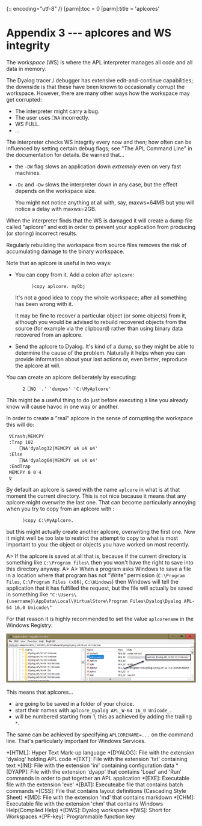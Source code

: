 {:: encoding="utf-8" /}
[parm]:toc   = 0
[parm]:title = 'aplcores'


# Appendix 3 --- aplcores and WS integrity

The _workspace_ (WS) is where the APL interpreter manages all code and all data in memory. 

The Dyalog tracer / debugger has extensive edit-and-continue capabilities; the downside is that these have been known to occasionally corrupt the workspace. However, there are many other ways how the workspace may get corrupted:

* The interpreter might carry a bug.
* The user uses `⎕NA` incorrectly.
* WS FULL.
* ...

The interpreter checks WS integrity every now and then; how often can be influenced by setting certain debug flags; see "The APL Command Line" in the documentation for details. Be warned that...

* the `-DW` flag slows an application down _extremely_ even on very fast machines.

* `-Dc` and `-Dw` slows the interpreter down in any case, but the effect depends on the workspace size. 

  You might not notice anything at all with, say, maxws=64MB but you will notice a delay with maxws=2GB.


When the interpreter finds that the WS is damaged it will create a dump file called "aplcore" and exit in order to prevent your application from producing (or storing) incorrect results.

Regularly rebuilding the workspace from source files removes the risk of accumulating damage to the binary workspace.

Note that an aplcore is useful in two ways: 

* You can copy from it.  Add a colon after `aplcore`:

  ~~~
        )copy aplcore. myObj
  ~~~

  It's not a good idea to copy the whole workspace; after all something has been wrong with it. 

  It may be fine to recover a particular object (or some objects) from it, although you would be advised to rebuild recovered objects from the source (for example via the clipboard) rather than using binary data recovered from an aplcore.

* Send the aplcore to Dyalog. It's kind of a dump, so they might be able to determine the cause of the problem. Naturally it helps when you can provide information about your last actions or, even better, reproduce the aplcore at will.

You can create an aplcore deliberately by executing:

~~~
      2 ⎕NQ '.' 'dumpws' 'C:\MyAplcore'
~~~

This might be a useful thing to do just before executing a line you already know will cause havoc in one way or another.

In order to create a "real" aplcore in the sense of corrupting the workspace this will do:

~~~
 ∇Crash;MEMCPY
 :Trap 102
     ⎕NA'dyalog32|MEMCPY u4 u4 u4'
 :Else
     ⎕NA'dyalog64|MEMCPY u4 u4 u4'
 :EndTrap
 MEMCPY 0 0 4
 ∇
 ~~~
 
 By default an aplcore is saved with the name `aplcore` in what is at that moment the current directory. This is not nice because it means that any aplcore might overwrite the last one. That can become particularly annoying when you try to copy from an aplcore with :
 
 ~~~
       )copy C:\MyAplcore.
 ~~~
 
 but this might actually create another aplcore, overwriting the first one. Now it might well be too late to restrict the attempt to copy to what is most important to you: the object or objects you have worked on most recently. 
 
A> If the aplcore is saved at all that is, because if the current directory is something like `C:\Program files\` then you won't have the right to save into this directory anyway.
A>
A> When a program asks Windows to save a file in a location where that program has not "Write" permission (`C:\Program Files`, `C:\Program Files (x86)`, `C:\Windows`) then Windows will tell the application that it has fulfilled the request, but the file will actually be saved in something like `"C:\Users\{username}\AppData\Local\VirtualStore\Program Files\Dyalog\Dyalog APL-64 16.0 Unicode\"`
 
 For that reason it is highly recommended to set the value `aplcorename` in the Windows Registry:

 ![Defining home and names of aplcores](Images/aplcore_1.png)
 
 This means that aplcores...

* are going to be saved in a folder of your choice.
* start their names with `aplcore_Dyalog APL_W-64 16_0 Unicode_`.
* will be numbered starting from 1; this as achieved by adding the trailing `*`.

The same can be achieved by specifying `APLCORENAME=...` on the command line. That's particularly important for Windows Services.


*[HTML]: Hyper Text Mark-up language
*[DYALOG]: File with the extension 'dyalog' holding APL code
*[TXT]: File with the extension 'txt' containing text
*[INI]: File with the extension 'ini' containing configuration data
*[DYAPP]: File with the extension 'dyapp' that contains 'Load' and 'Run' commands in order to put together an APL application
*[EXE]: Executable file with the extension 'exe'
*[BAT]: Executeabe file that contains batch commands
*[CSS]: File that contains layout definitions (Cascading Style Sheet)
*[MD]: File with the extension 'md' that contains markdown
*[CHM]: Executable file with the extension 'chm' that contains Windows Help(Compiled Help) 
*[DWS]: Dyalog workspace
*[WS]: Short for Workspaces
*[PF-key]: Programmable function key